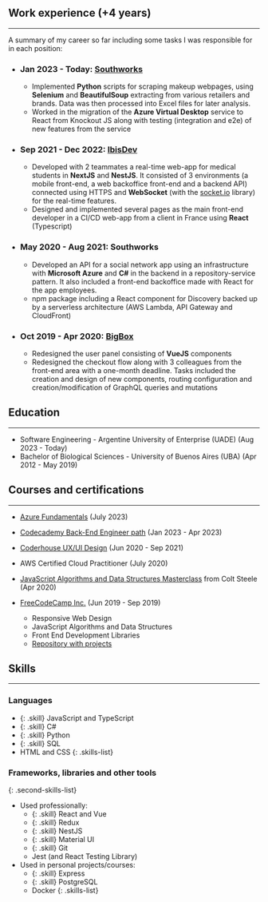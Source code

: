 ## Work experience (+4 years)
---

A summary of my career so far including some tasks I was responsible for in each position:

- ### Jan 2023 - Today: **[Southworks](https://www.southworks.com/)**
  - Implemented **Python** scripts for scraping makeup webpages, using **Selenium** and **BeautifulSoup** extracting from various
retailers and brands. Data was then processed into Excel files for later analysis.
  - Worked in the migration of the **Azure Virtual Desktop** service to React from Knockout JS along with testing (integration and e2e) of new features from the service
- ### Sep 2021 - Dec 2022: **[IbisDev](https://ibisdev.tech/)**
  - Developed with 2 teammates a real-time web-app for medical students in **NextJS** and **NestJS**. It consisted of 3 environments (a mobile front-end, a web backoffice front-end and a backend API) connected using HTTPS and **WebSocket** (with the [socket.io](https://socket.io/) library) for the real-time features.
  - Designed and implemented several pages as the main front-end developer in a CI/CD web-app from a client in France using **React** (Typescript)
- ### May 2020 - Aug 2021: **Southworks**
  - Developed an API for a social network app using an infrastructure with **Microsoft Azure** and **C#** in the backend in a repository-service pattern. It also included a front-end backoffice made with React for the app employees.
  - npm package including a React component for Discovery backed up by a serverless architecture (AWS Lambda, API Gateway and CloudFront)
- ### Oct 2019 - Apr 2020: **[BigBox](https://www.bigbox.com.ar/)**
  - Redesigned the user panel consisting of **VueJS** components
  - Redesigned the checkout flow along with 3 colleagues from the front-end area with a one-month deadline. Tasks included the creation and design of new components, routing configuration and creation/modification of GraphQL queries and mutations

## Education
---
- Software Engineering - Argentine University of Enterprise (UADE) (Aug 2023 - Today)
- Bachelor of Biological Sciences - University of Buenos Aires (UBA) (Apr 2012 - May 2019)

## Courses and certifications
---

- [Azure Fundamentals](https://learn.microsoft.com/en-us/users/luzojeda/credentials/bae83090a228a6ab) (July 2023)

- [Codecademy Back-End Engineer path](https://www.codecademy.com/learn/paths/back-end-engineer-career-path) (Jan 2023 - Apr 2023)

- [Coderhouse UX/UI Design](https://www.coderhouse.com/online/ux-ui-online) (Jun 2020 - Sep 2021)

- AWS Certified Cloud Practitioner (July 2020)

- [JavaScript Algorithms and Data Structures Masterclass](https://www.udemy.com/course/js-algorithms-and-data-structures-masterclass/) from Colt Steele (Apr 2020)

- [FreeCodeCamp Inc.](https://www.freecodecamp.org/learn) (Jun 2019 - Sep 2019)
  - Responsive Web Design
  - JavaScript Algorithms and Data Structures
  - Front End Development Libraries
  - [Repository with projects](https://github.com/lezojeda/freecodecamp-front-end-libraries)

## Skills
---
### **Languages**
  * {: .skill} JavaScript and TypeScript
  * {: .skill} C#
  * {: .skill} Python
  * {: .skill} SQL
  * HTML and CSS
{: .skills-list}

### **Frameworks, libraries and other tools**
{: .second-skills-list}
  - Used professionally:
    * {: .skill} React and Vue
    * {: .skill} Redux
    * {: .skill} NestJS
    * {: .skill} Material UI
    * {: .skill} Git
    * Jest (and React Testing Library)
  - Used in personal projects/courses:
    * {: .skill} Express
    * {: .skill} PostgreSQL
    * Docker
{: .skills-list}